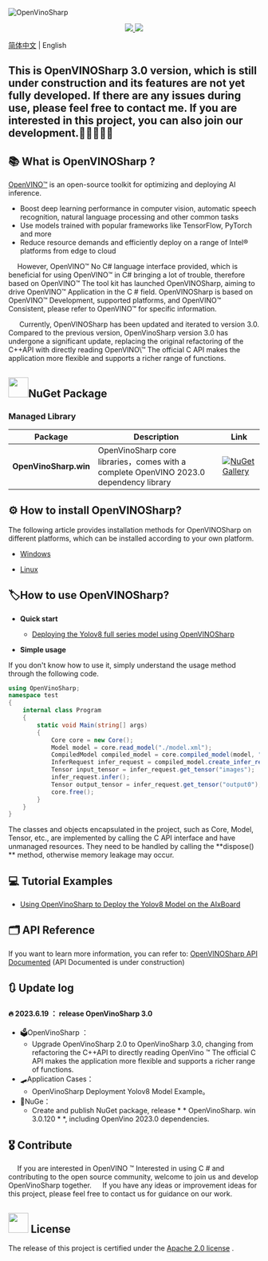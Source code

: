 ![OpenVinoSharp](https://socialify.git.ci/guojin-yan/OpenVinoSharp/image?description=1&descriptionEditable=💞%20OpenVINO%20wrapper%20for%20.NET💞%20&forks=1&issues=1&logo=https%3A%2F%2Fs2.loli.net%2F2023%2F01%2F26%2FylE1K5JPogMqGSW.png&name=1&owner=1&pattern=Circuit%20Board&pulls=1&stargazers=1&theme=Light)

<p align="center">    
    <a href="./LICENSE.txt">
        <img src="https://img.shields.io/github/license/guojin-yan/openvinosharp.svg">
    </a>    
    <a >
        <img src="https://img.shields.io/badge/Framework-.NET5.0%2C%20.NET6.0%2C%20.NET48-pink.svg">
    </a>    
</p>

[简体中文](README_cn.md) | English

## This is OpenVINOSharp 3.0 version, which is still under construction and its features are not yet fully developed. If there are any issues during use, please feel free to contact me. If you are interested in this project, you can also join our development.🥰🥰🥰🥰🥰

## 📚 What is OpenVINOSharp ?

[OpenVINO™](www.openvino.ai)  is an open-source toolkit for optimizing and deploying AI inference.

- Boost deep learning performance in computer vision, automatic speech recognition, natural language processing and other common tasks
- Use models trained with popular frameworks like TensorFlow, PyTorch and more
- Reduce resource demands and efficiently deploy on a range of Intel® platforms from edge to cloud

&emsp;    However, OpenVINO™ No C# language interface provided, which is beneficial for using OpenVINO™ in C#  bringing a lot of trouble, therefore based on OpenVINO™ The tool kit has launched OpenVINOSharp, aiming to drive OpenVINO™ Application in the C # field. OpenVINOSharp is based on OpenVINO™ Development, supported platforms, and OpenVINO™ Consistent, please refer to OpenVINO™ for specific information.

&emsp;    Currently, OpenVINOSharp has been updated and iterated to version 3.0. Compared to the previous version, OpenVinoSharp version 3.0 has undergone a significant update, replacing the original refactoring of the C++API with directly reading OpenVINO\™  The official C API makes the application more flexible and supports a richer range of functions.

## <img title="NuGet" src="https://s2.loli.net/2023/08/08/jE6BHu59L4WXQFg.png" alt="" width="40">NuGet Package

### Managed Library

| Package               | Description                                                  | Link                                                         |
| --------------------- | ------------------------------------------------------------ | ------------------------------------------------------------ |
| **OpenVinoSharp.win** | OpenVinoSharp core libraries，comes with a complete OpenVINO 2023.0 dependency library | [![NuGet Gallery ](https://badge.fury.io/nu/OpenVinoSharp.win.svg)](https://www.nuget.org/packages/OpenVinoSharp.win/) |

## ⚙ How to install OpenVINOSharp?

The following article provides installation methods for OpenVINOSharp on different platforms, which can be installed according to your own platform.

- [Windows](docs/en/windows_install.md)

- [Linux](docs/en/linux_install.md)

## 🏷How to use OpenVINOSharp?

- **Quick start**
  - [Deploying the Yolov8 full series model using OpenVINOSharp](demos/yolov8/README.md)
  
- **Simple usage**

If you don't know how to use it, simply understand the usage method through the following code.

```c#
using OpenVinoSharp;
namespace test 
{
    internal class Program
    {
        static void Main(string[] args)
        {
            Core core = new Core();
            Model model = core.read_model("./model.xml");
            CompiledModel compiled_model = core.compiled_model(model, "AUTO"); 
            InferRequest infer_request = compiled_model.create_infer_request(); 
            Tensor input_tensor = infer_request.get_tensor("images"); 
            infer_request.infer(); 
            Tensor output_tensor = infer_request.get_tensor("output0"); 
            core.free(); 
        }
    }
}
```

The classes and objects encapsulated in the project, such as Core, Model, Tensor, etc., are implemented by calling the C API interface and have unmanaged resources. They need to be handled by calling the **dispose() ** method, otherwise memory leakage may occur.

## 💻 Tutorial Examples

- [Using OpenVinoSharp to Deploy the Yolov8 Model on the AIxBoard](tutorial_examples/AlxBoard_deploy_yolov8/README.md)

## 🗂 API Reference

If you want to learn more information, you can refer to: [OpenVINOSharp API Documented](https://guojin-yan.github.io/OpenVINOSharp.docs/index.html)
(API Documented is under construction)

## 🔃 Update log

#### 🔥 **2023.6.19 ： release OpenVinoSharp 3.0**

- 🗳OpenVinoSharp ：
  - Upgrade OpenVinoSharp 2.0 to OpenVinoSharp 3.0, changing from refactoring the C++API to directly reading OpenVino ™ The official C API makes the application more flexible and supports a richer range of functions.
- 🛹Application Cases：
  - OpenVinoSharp Deployment Yolov8 Model Example。
- 🔮NuGe：
  - Create and publish NuGet package, release * * OpenVinoSharp. win 3.0.120 * *, including OpenVino 2023.0 dependencies.

## 🎖 Contribute

&emsp; If you are interested in OpenVINO ™  Interested in using C # and contributing to the open source community, welcome to join us and develop OpenVinoSharp together.
&emsp; If you have any ideas or improvement ideas for this project, please feel free to contact us for guidance on our work.

## <img title="" src="https://s2.loli.net/2023/08/08/cijB2K9aDvthEQA.png" alt="" width="40"> License

The release of this project is certified under the [Apache 2.0 license](https://github.com/guojin-yan/OpenVINOSharp/blob/openvinosharp3.0/LICENSE) .
